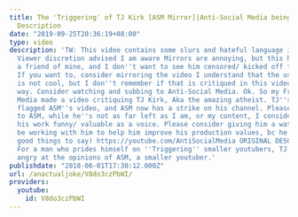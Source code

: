 ```yaml
---
title: The 'Triggering' of TJ Kirk [ASM Mirror]|Anti-Social Media being CENSORED|Read
  Description
date: "2019-09-25T20:36:19+08:00"
type: video
description: 'TW: This video contains some slurs and hateful language in screenshots.
  Viewer discretion advised I am aware Mirrors are annoying, but this happened to
  a friend of mine, and I don''t want to see him censored/ kicked off the platform.
  If you want to, consider mirroring the video I understand that the use of triggering
  is not cool, but I don''t remember if that is critiqued in this video or not, either
  way. Consider watching and subbing to Anti-Social Media. Ok. So my Friend Anti Social
  Media made a video critiquing TJ Kirk, Aka the amazing atheist. TJ''s fans, or someone,
  flagged ASM''s video, and ASM now has a strike on his channel. Please consider subscribing
  to ASM, while he''s not as far left as I am, or my content, I consider a lot of
  his work funny/ valuable as a voice. Please consider giving him a watch (I''m gonna
  be working with him to help him improve his production values, bc he has a lot of
  good things to say) https://youtube.com/AntiSocialMedia ORIGINAL DESCRIPTION: (approximation)
  For a man who prides himself on ''Triggering'' smaller youtubers, TJ Kirk gets incredibly
  angry at the opinions of ASM, a smaller youtuber.'
publishdate: "2018-06-01T17:30:12.000Z"
url: /anactualjoke/V8do3czPbWI/
providers:
  youtube:
    id: V8do3czPbWI
---
```

